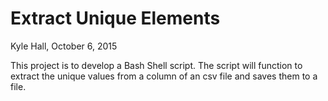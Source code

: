 # Extract Unique Elements
Kyle Hall, October 6, 2015

This project is to develop a Bash Shell script.
The script will function to extract the unique values from a column of an csv file and saves them to a file.
